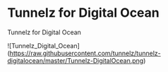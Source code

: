# Tunnelz for Digital Ocean
Tunnelz for Digital Ocean


![Tunnelz_Digital_Ocean]
(https://raw.githubusercontent.com/tunnelz/tunnelz-digitalocean/master/Tunnelz-DigitalOcean.png)
